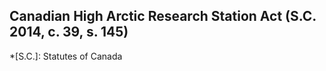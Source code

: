 ## Canadian High Arctic Research Station Act (S.C. 2014, c. 39, s. 145)
  *[S.C.]: Statutes of Canada
